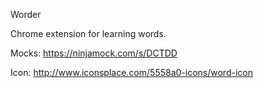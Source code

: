 Worder

Chrome extension for learning words.

Mocks: https://ninjamock.com/s/DCTDD

Icon: http://www.iconsplace.com/5558a0-icons/word-icon

